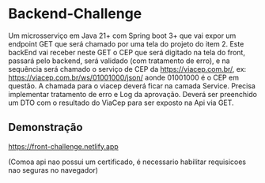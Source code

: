 
# Backend-Challenge

Um microsserviço em Java 21+ com Spring boot 3+ que vai expor um endpoint GET que será chamado por uma tela do projeto do item 2. Este backEnd vai receber neste GET o CEP que será digitado na tela do front, passará pelo backend, será validado (com tratamento de erro), e na sequência será chamado o serviço de CEP da https://viacep.com.br/, ex: https://viacep.com.br/ws/01001000/json/  aonde 01001000 é o CEP em questão. A chamada para o viacep deverá ficar na camada Service. Precisa implementar tratamento de erro e Log da aprovação. Deverá ser preenchido um DTO com o resultado do ViaCep para ser exposto na Api via GET. 

## Demonstração

https://front-challenge.netlify.app

(Comoa api nao possui um certificado, é necessario habilitar requisicoes nao seguras no navegador)
